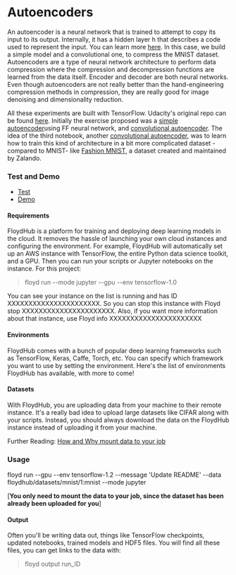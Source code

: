 # Autoencoders


An autoencoder is a neural network that is trained to attempt to copy its input to its output. Internally, it has a hidden layer h that describes a code used to represent the input. You can learn more [here](http://www.deeplearningbook.org/contents/autoencoders.html). In this case, we build a simple model and a convolutional one, to compress the MNIST dataset. Autoencoders are a type of neural network architecture to perform data compression where the compression and decompression functions are learned from the data itself. Encoder and decoder are both neural networks. Even though autoencoders are not really better than the hand-engineering compression methods in compression, they are really good for image denoising and dimensionality reduction. 

All these experiments are built with TensorFlow. Udacity's original repo can be found [here](http://github.com/deep-learning/autoencoder/). Initially the exercise proposed was a [simple autoencoder](Simple_Autoencoder.ipynb)using FF neural network, and [convolutional autoencoder](Convolutional_Autoencoder_MNIST.ipynb). The idea of the third notebook, another [convolutional autoencoder](Convolutional_Autoencoder_fashionMNIST.ipynb), was to learn how to train this kind of architecture in a bit more complicated dataset -compared to MNIST- like [Fashion MNIST](https://github.com/zalandoresearch/fashion-mnist), a dataset created and maintained by Zalando. 

### Test and Demo

* [Test](http://localhost:8888/notebooks/autoencoders/)
* [Demo](https://www.floydhub.com/nvmoyar/projects/fashion-mnist-autoencoder)

#### Requirements

FloydHub is a platform for training and deploying deep learning models in the cloud. It removes the hassle of launching your own cloud instances and configuring the environment. For example, FloydHub will automatically set up an AWS instance with TensorFlow, the entire Python data science toolkit, and a GPU. Then you can run your scripts or Jupyter notebooks on the instance. 
For this project: 

> floyd run --mode jupyter --gpu --env tensorflow-1.0

You can see your instance on the list is running and has ID XXXXXXXXXXXXXXXXXXXXXX. So you can stop this instance with Floyd stop XXXXXXXXXXXXXXXXXXXXXX. Also, if you want more information about that instance, use Floyd info XXXXXXXXXXXXXXXXXXXXXX

#### Environments

FloydHub comes with a bunch of popular deep learning frameworks such as TensorFlow, Keras, Caffe, Torch, etc. You can specify which framework you want to use by setting the environment. Here's the list of environments FloydHub has available, with more to come!

#### Datasets 

With FloydHub, you are uploading data from your machine to their remote instance. It's a really bad idea to upload large datasets like CIFAR along with your scripts. Instead, you should always download the data on the FloydHub instance instead of uploading it from your machine.

Further Reading: [How and Why mount data to your job](https://docs.floydhub.com/guides/data/mounting_data/)

### Usage 

floyd run --gpu --env tensorflow-1.2 --message 'Update README' --data floydhub/datasets/mnist/1:mnist --mode jupyter

[**You only need to mount the data to your job, since the dataset has been already been uploaded for you**]

#### Output

Often you'll be writing data out, things like TensorFlow checkpoints, updated notebooks, trained models and HDF5 files. You will find all these files, you can get links to the data with:

> floyd output run_ID	